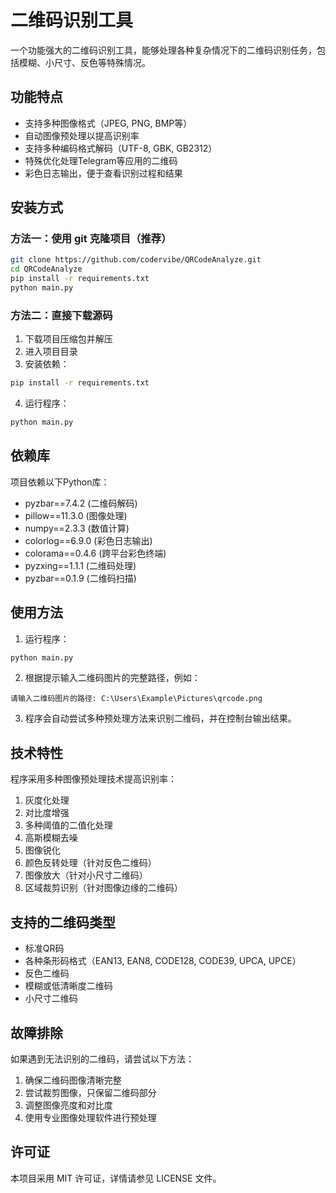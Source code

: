 # 二维码识别工具

一个功能强大的二维码识别工具，能够处理各种复杂情况下的二维码识别任务，包括模糊、小尺寸、反色等特殊情况。

## 功能特点

- 支持多种图像格式（JPEG, PNG, BMP等）
- 自动图像预处理以提高识别率
- 支持多种编码格式解码（UTF-8, GBK, GB2312）
- 特殊优化处理Telegram等应用的二维码
- 彩色日志输出，便于查看识别过程和结果

## 安装方式

### 方法一：使用 git 克隆项目（推荐）

~~~bash 
git clone https://github.com/codervibe/QRCodeAnalyze.git 
cd QRCodeAnalyze 
pip install -r requirements.txt 
python main.py
~~~
### 方法二：直接下载源码

1. 下载项目压缩包并解压
2. 进入项目目录
3. 安装依赖：

~~~bash
pip install -r requirements.txt
~~~

4. 运行程序：

~~~bash
python main.py
~~~
## 依赖库

项目依赖以下Python库：
- pyzbar==7.4.2 (二维码解码)
- pillow==11.3.0 (图像处理)
- numpy==2.3.3 (数值计算)
- colorlog==6.9.0 (彩色日志输出)
- colorama==0.4.6 (跨平台彩色终端)
- pyzxing==1.1.1 (二维码处理)
- pyzbar==0.1.9 (二维码扫描)

## 使用方法

1. 运行程序：
~~~bash
python main.py
~~~
2. 根据提示输入二维码图片的完整路径，例如：
~~~
请输入二维码图片的路径: C:\Users\Example\Pictures\qrcode.png
~~~
   
3. 程序会自动尝试多种预处理方法来识别二维码，并在控制台输出结果。

## 技术特性

程序采用多种图像预处理技术提高识别率：

1. 灰度化处理
2. 对比度增强
3. 多种阈值的二值化处理
4. 高斯模糊去噪
5. 图像锐化
6. 颜色反转处理（针对反色二维码）
7. 图像放大（针对小尺寸二维码）
8. 区域裁剪识别（针对图像边缘的二维码）

## 支持的二维码类型

- 标准QR码
- 各种条形码格式（EAN13, EAN8, CODE128, CODE39, UPCA, UPCE）
- 反色二维码
- 模糊或低清晰度二维码
- 小尺寸二维码

## 故障排除

如果遇到无法识别的二维码，请尝试以下方法：

1. 确保二维码图像清晰完整
2. 尝试裁剪图像，只保留二维码部分
3. 调整图像亮度和对比度
4. 使用专业图像处理软件进行预处理

## 许可证

本项目采用 MIT 许可证，详情请参见 LICENSE 文件。

   